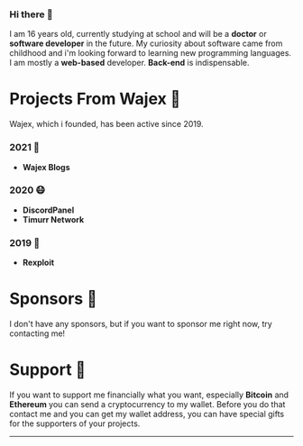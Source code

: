 ### Hi there 👋

I am 16 years old, currently studying at school and will be a **doctor** or **software developer** in the future.
My curiosity about software came from childhood and i'm looking forward to learning new programming languages.
I am mostly a **web-based** developer. **Back-end** is indispensable.

 # Projects From Wajex 🌌

Wajex, which i founded, has been active since 2019.

 ### 2021 🚀

- **Wajex Blogs**

 ### 2020 😷

- **DiscordPanel**
- **Timurr Network**

 ### 2019 🌙

- **Rexploit**

# Sponsors 💞

I don't have any sponsors, but if you want to sponsor me right now, try contacting me!


 # Support 🙏

If you want to support me financially what you want, especially **Bitcoin** and **Ethereum** you can send a cryptocurrency to my wallet. 
Before you do that contact me and you can get my wallet address, you can have special gifts for the supporters of your projects.

___
